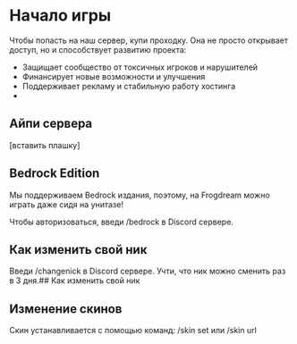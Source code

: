 # Начало игры
Чтобы попасть на наш сервер, купи проходку. Она не просто открывает доступ, но и способствует развитию проекта:  
- Защищает сообщество от токсичных игроков и нарушителей  
- Финансирует новые возможности и улучшения  
- Поддерживает рекламу и стабильную работу хостинга
- 
## Айпи сервера
[вставить плашку]

## Bedrock Edition
Мы поддерживаем Bedrock издания, поэтому, на Frogdream можно играть даже сидя на унитазе!  
  
Чтобы авторизоваться, введи /bedrock в Discord сервере.

## Как изменить свой ник
Введи /changenick в Discord сервере. Учти, что ник можно сменить раз в 3 дня.\## Как изменить свой ник

## Изменение скинов
Скин устанавливается с помощью команд: /skin set или /skin url
